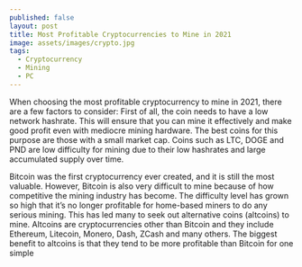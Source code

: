 ```yaml
---
published: false
layout: post
title: Most Profitable Cryptocurrencies to Mine in 2021
image: assets/images/crypto.jpg
tags:
  - Cryptocurrency
  - Mining
  - PC
---
```



When choosing the most profitable cryptocurrency to mine in 2021, there are a few factors to consider:
First of all, the coin needs to have a low network hashrate. This will ensure that you can mine it effectively and make good profit even with mediocre mining hardware. The best coins for this purpose are those with a small market cap. Coins such as LTC, DOGE and PND are low difficulty for mining due to their low hashrates and large accumulated supply over time.


Bitcoin was the first cryptocurrency ever created, and it is still the most valuable. However, Bitcoin is also very difficult to mine because of how competitive the mining industry has become. The difficulty level has grown so high that it’s no longer profitable for home-based miners to do any serious mining. This has led many to seek out alternative coins (altcoins) to mine. Altcoins are cryptocurrencies other than Bitcoin and they include Ethereum, Litecoin, Monero, Dash, ZCash and many others. The biggest benefit to altcoins is that they tend to be more profitable than Bitcoin for one simple
